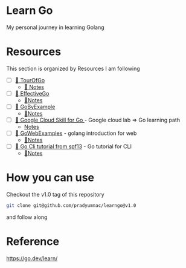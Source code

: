 # Learn Go
My personal journey in learning Golang

# Resources
This section is organized by Resources I am following
- [ ] [🔗 TourOfGo](https://go.dev/tour/)   
	- [ 📔 Notes](tourofgo/readme.md)  
- [ ] [🔗 EffectiveGo](https://go.dev/doc/effective_go)   
    - [ 📔Notes](effectivego/readme.md)  
- [ ] [🔗 GoByExample](https://gobyexample.com/)   
    - [ 📔Notes](gobyexample/readme.md)  
- [ ] [🔗 Google Cloud Skill for Go ](https://www.cloudskillsboost.google/quests/129) -  Google cloud lab => Go learning path
	- [ Notes](googlecloudskill/readme.md) 	
- [ ] [🔗 GoWebExamples](https://gowebexamples.com/) - golang introduction for web
	- [ 📔Notes](webexamples/readme.md)
- [ ] [🔗 Go Cli tutorial from spf13](https://spf13.com/presentation/building-an-awesome-cli-app-in-go-oscon/) - Go tutorial for CLI
	- [ 📔Notes](spf13-cli/readme.md) 

# How you can use

Checkout the v1.0 tag of this repository
```bash
git clone git@github.com/pradyumnac/learngo@v1.0
```
and follow along

# Reference
https://go.dev/learn/  
